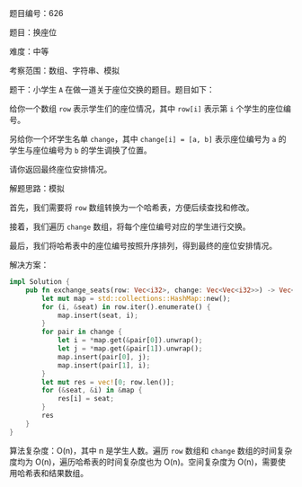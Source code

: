 题目编号：626

题目：换座位

难度：中等

考察范围：数组、字符串、模拟

题干：小学生 `A` 在做一道关于座位交换的题目。题目如下：

给你一个数组 `row` 表示学生们的座位情况，其中 `row[i]` 表示第 `i` 个学生的座位编号。

另给你一个坏学生名单 `change`，其中 `change[i] = [a, b]` 表示座位编号为 `a` 的学生与座位编号为 `b` 的学生调换了位置。

请你返回最终座位安排情况。

解题思路：模拟

首先，我们需要将 `row` 数组转换为一个哈希表，方便后续查找和修改。

接着，我们遍历 `change` 数组，将每个座位编号对应的学生进行交换。

最后，我们将哈希表中的座位编号按照升序排列，得到最终的座位安排情况。

解决方案：

```rust
impl Solution {
    pub fn exchange_seats(row: Vec<i32>, change: Vec<Vec<i32>>) -> Vec<i32> {
        let mut map = std::collections::HashMap::new();
        for (i, &seat) in row.iter().enumerate() {
            map.insert(seat, i);
        }
        for pair in change {
            let i = *map.get(&pair[0]).unwrap();
            let j = *map.get(&pair[1]).unwrap();
            map.insert(pair[0], j);
            map.insert(pair[1], i);
        }
        let mut res = vec![0; row.len()];
        for (&seat, &i) in &map {
            res[i] = seat;
        }
        res
    }
}
```

算法复杂度：O(n)，其中 n 是学生人数。遍历 `row` 数组和 `change` 数组的时间复杂度均为 O(n)，遍历哈希表的时间复杂度也为 O(n)。空间复杂度为 O(n)，需要使用哈希表和结果数组。
